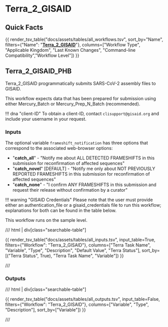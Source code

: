 # Terra_2_GISAID

## Quick Facts

{{ render_tsv_table("docs/assets/tables/all_workflows.tsv", sort_by="Name", filters={"Name": "[**Terra_2_GISAID**](../workflows/public_data_sharing/terra_2_gisaid.md)"}, columns=["Workflow Type", "Applicable Kingdom", "Last Known Changes", "Command-line Compatibility","Workflow Level"]) }}

## Terra_2_GISAID_PHB

Terra_2_GISAID programmatically submits SARS-CoV-2 assembly files to GISAID.

This workflow expects data that has been prepared for submission using either Mercury_Batch or Mercury_Prep_N_Batch (recommended).

!!! dna "client-ID"
    To obtain a client-ID, contact `clisupport@gisaid.org` and include your username in your request.

### Inputs

The optional variable `frameshift_notification` has three options that correspond to the associated web-browser options:

- "**catch_all**" - "Notify me about ALL DETECTED FRAMESHIFTS in this submission for reconfirmation of affected sequences"
- "**catch_novel**" [DEFAULT] - "Notify me only about NOT PREVIOUSLY REPORTED FRAMESHIFTS in this submission for reconfirmation of affected sequences"
- "**catch_none**" - "I confirm ANY FRAMESHIFTS in this submission and request their release without confirmation by a curator"

!!! warning "GISAID Credentials"
    Please note that the user must provide either an authentication_file or a gisaid_credentials file to run this workflow; explanations for both can be found in the table below.

This workflow runs on the sample level.

/// html | div[class="searchable-table"]

{{ render_tsv_table("docs/assets/tables/all_inputs.tsv", input_table=True, filters={"Workflow": "Terra_2_GISAID"}, columns=["Terra Task Name", "Variable", "Type", "Description", "Default Value", "Terra Status"], sort_by=[("Terra Status", True), "Terra Task Name", "Variable"]) }}

///

### Outputs

/// html | div[class="searchable-table"]

{{ render_tsv_table("docs/assets/tables/all_outputs.tsv", input_table=False, filters={"Workflow": "Terra_2_GISAID"}, columns=["Variable", "Type", "Description"], sort_by=["Variable"]) }}

///
